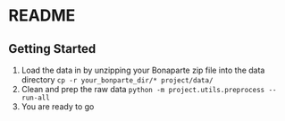 # README

## Getting Started 
1. Load the data in by unzipping your Bonaparte zip file into the data directory `cp -r your_bonparte_dir/* project/data/`
2. Clean and prep the raw data `python -m project.utils.preprocess --run-all`
3. You are ready to go
